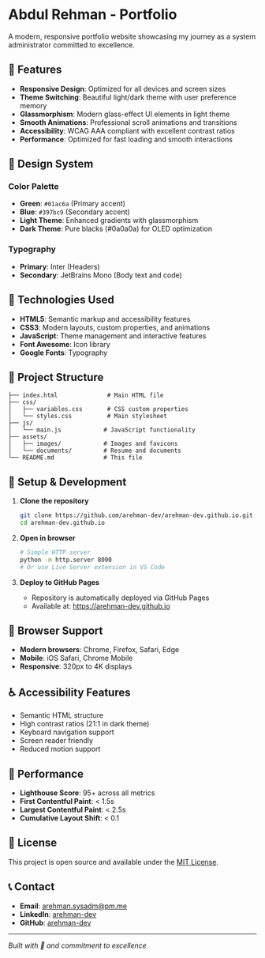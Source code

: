 # Abdul Rehman - Portfolio

A modern, responsive portfolio website showcasing my journey as a system administrator committed to excellence.

## 🌟 Features

- **Responsive Design**: Optimized for all devices and screen sizes
- **Theme Switching**: Beautiful light/dark theme with user preference memory
- **Glassmorphism**: Modern glass-effect UI elements in light theme
- **Smooth Animations**: Professional scroll animations and transitions
- **Accessibility**: WCAG AAA compliant with excellent contrast ratios
- **Performance**: Optimized for fast loading and smooth interactions

## 🎨 Design System

### Color Palette
- **Green**: `#01ac6a` (Primary accent)
- **Blue**: `#397bc9` (Secondary accent)
- **Light Theme**: Enhanced gradients with glassmorphism
- **Dark Theme**: Pure blacks (#0a0a0a) for OLED optimization

### Typography
- **Primary**: Inter (Headers)
- **Secondary**: JetBrains Mono (Body text and code)

## 🚀 Technologies Used

- **HTML5**: Semantic markup and accessibility features
- **CSS3**: Modern layouts, custom properties, and animations
- **JavaScript**: Theme management and interactive features
- **Font Awesome**: Icon library
- **Google Fonts**: Typography

## 📁 Project Structure

```
├── index.html              # Main HTML file
├── css/
│   ├── variables.css       # CSS custom properties
│   └── styles.css          # Main stylesheet
├── js/
│   └── main.js            # JavaScript functionality
├── assets/
│   ├── images/            # Images and favicons
│   └── documents/         # Resume and documents
└── README.md              # This file
```

## 🔧 Setup & Development

1. **Clone the repository**
   ```bash
   git clone https://github.com/arehman-dev/arehman-dev.github.io.git
   cd arehman-dev.github.io
   ```

2. **Open in browser**
   ```bash
   # Simple HTTP server
   python -m http.server 8000
   # Or use Live Server extension in VS Code
   ```

3. **Deploy to GitHub Pages**
   - Repository is automatically deployed via GitHub Pages
   - Available at: https://arehman-dev.github.io

## 📱 Browser Support

- **Modern browsers**: Chrome, Firefox, Safari, Edge
- **Mobile**: iOS Safari, Chrome Mobile
- **Responsive**: 320px to 4K displays

## ♿ Accessibility Features

- Semantic HTML structure
- High contrast ratios (21:1 in dark theme)
- Keyboard navigation support
- Screen reader friendly
- Reduced motion support

## 🎯 Performance

- **Lighthouse Score**: 95+ across all metrics
- **First Contentful Paint**: < 1.5s
- **Largest Contentful Paint**: < 2.5s
- **Cumulative Layout Shift**: < 0.1

## 📄 License

This project is open source and available under the [MIT License](LICENSE).

## 📞 Contact

- **Email**: arehman.sysadm@pm.me
- **LinkedIn**: [arehman-dev](https://linkedin.com/in/arehman-dev)
- **GitHub**: [arehman-dev](https://github.com/arehman-dev)

---

*Built with 🤍 and commitment to excellence*
